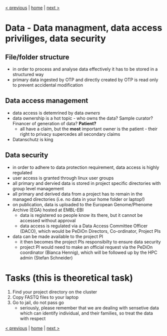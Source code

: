 [< previous](data-management.md)  |  [home](README.md)  |  [next >](otp-project-overview.md) 

# Data - Data managment, data access priviliges, data security

## File/folder structure

- in order to process and analyse data effectively it has to be stored in a structured way
- primary data ingested by OTP and directly created by OTP is read only to prevent accidental modification

## Data access management

- data access is detemrined by data *owners*
- data ownership is a hot topic - who owns the data? Sample curator? Financer of generation of data? **Patient?** 
   - all have a claim, but the **most** important owner is the patient - their right to privacy supercedes all secondary claims
- Datanschutz is king

## Data security
- in order to adhere to data protection requirement, data access is highly regulated
- user access is granted through linux user groups
- all primary and dervied data is stored in project specific directories with group level management
- all primary and derived data from a project has to remain in the managed directories (i.e. no data in your home folder or laptop!)
- on publication, data is uploaded to the European Genome/Phenome Archive (EGA) hosted at EMBL-EBI
    - data is registered so people know its there, but it cannot be accessed without approval
    - data access is regulated via a Data Access Committee Officer (DACO), which would be PeDiOn Directors, Co-ordinator, Project PIs
- data can be made available to the project PI
    - it then becomes the project PIs responsibilty to ensure data security
    - project PI would need to make an official request via the PeDiOn coordinator (Bianca Hennig), which will be followed up by the HPC admin (Stefan Schneider)

# Tasks (this is theoretical task)
1. Find your project directory on the cluster
2. Copy FASTQ files to your laptop
3. Go to jail, do not pass go
    - seriously, please remember that we are dealing with sensetive data which can identify individual, and their families, so treat the data with respect

[< previous](data-management.md)  |  [home](README.md)  |  [next >](otp-project-overview.md) 
